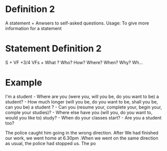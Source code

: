 # Definition 2
  A statement + Anwsers to self-asked questions.
  Usage: To give more information for a statement


# Statement                 Definition 2

  S + VF                    +3/4 VFs + What ? Who? How? Where? When? Why? Wh...

# Example
  I'm a student             - Where are you (were you, will you be, do you want to be) a student?
                            - How much longer (will you be, do you want to be, shall you be, can you be) a student ?
                            - Can you (resume your, complete your, begin your, comple your studies)?
                            - Where else have you (will you, do you want to, would you like to) study?
                            - When do your classes start?
                            - Are you a student too?

The police caught him going in the wrong direction. After We had finished our work, we went home at 6.30pm 
.When we went on the same direction as usual, the police had stopped us. The po